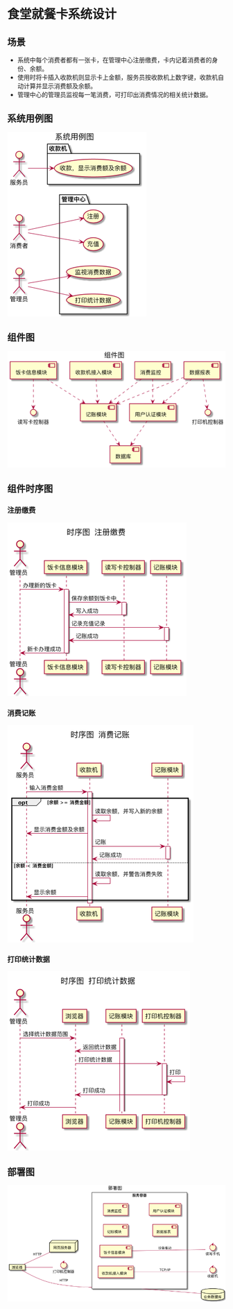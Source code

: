# 食堂就餐卡系统设计

## 场景
* 系统中每个消费者都有一张卡，在管理中心注册缴费，卡内记着消费者的身份、余额。
* 使用时将卡插入收款机则显示卡上金额，服务员按收款机上数字键，收款机自动计算并显示消费额及余额。
* 管理中心的管理员监视每一笔消费，可打印出消费情况的相关统计数据。

## 系统用例图
![](../out/week1/作业/系统用例图.png)

## 组件图
![](../out/week1/作业/组件图.png)

## 组件时序图

### 注册缴费
![](../out/week1/作业/时序图-注册缴费.png)

### 消费记账

![](../out/week1/作业/时序图-消费记账.png)

### 打印统计数据

![](../out/week1/作业/时序图-打印统计数据.png)

## 部署图

![](../out/week1/作业/部署图.png)